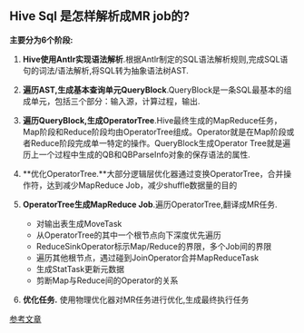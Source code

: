 ## Hive Sql 是怎样解析成MR job的?

**主要分为6个阶段:**

1. **Hive使用Antlr实现语法解析**.根据Antlr制定的SQL语法解析规则,完成SQL语句的词法/语法解析,将SQL转为抽象语法树AST.

2. **遍历AST,生成基本查询单元QueryBlock**.QueryBlock是一条SQL最基本的组成单元，包括三个部分：输入源，计算过程，输出.
3. **遍历QueryBlock,生成OperatorTree**.Hive最终生成的MapReduce任务，Map阶段和Reduce阶段均由OperatorTree组成。Operator就是在Map阶段或者Reduce阶段完成单一特定的操作。QueryBlock生成Operator Tree就是遍历上一个过程中生成的QB和QBParseInfo对象的保存语法的属性.
4. **优化OperatorTree.**大部分逻辑层优化器通过变换OperatorTree，合并操作符，达到减少MapReduce Job，减少shuffle数据量的目的
5. **OperatorTree生成MapReduce Job**.遍历OperatorTree,翻译成MR任务.
   - 对输出表生成MoveTask
   - 从OperatorTree的其中一个根节点向下深度优先遍历
   - ReduceSinkOperator标示Map/Reduce的界限，多个Job间的界限
   - 遍历其他根节点，遇过碰到JoinOperator合并MapReduceTask
   - 生成StatTask更新元数据
   - 剪断Map与Reduce间的Operator的关系

6. **优化任务.** 使用物理优化器对MR任务进行优化,生成最终执行任务



[参考文章](<https://www.cnblogs.com/Dhouse/p/7132476.html>)